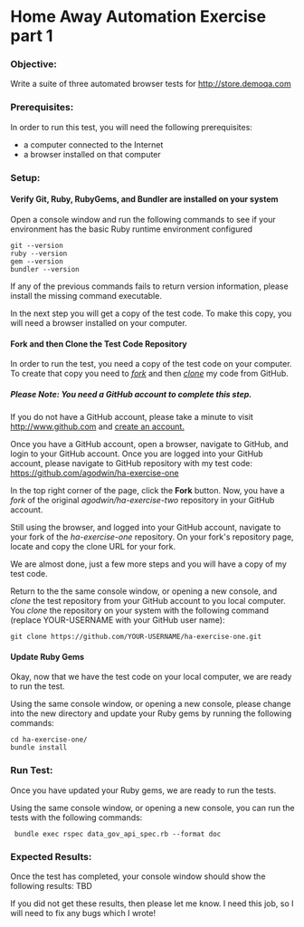 # Home Away Automation Exercise part 1

### Objective:
  Write a suite of three automated browser tests for http://store.demoqa.com

  
### Prerequisites:
  In order to run this test, you will need the following prerequisites:
   * a computer connected to the Internet
   * a browser installed on that computer

### Setup:
#### Verify Git, Ruby, RubyGems, and Bundler are installed on your system
  Open a console window and run the following commands to see if your
  environment has the basic Ruby runtime environment configured

    git --version
    ruby --version
    gem --version
    bundler --version
   
  If any of the previous commands fails to return version information, please
  install the missing command executable.
 
  In the next step you will get a copy of the test code. To make this copy,
  you will need a browser installed on your computer.
 
#### Fork and then Clone the Test Code Repository
  In order to run the test, you need a copy of the test code on your computer.
  To create that copy you need to <a href="https://help.github.com/articles/fork-a-repo/" target=_break><i>fork</i></a> and then <a href="https://help.github.com/articles/cloning-a-repository/" target=_break><i>clone</i></a> my code
  from GitHub.
 
##### <i>Please Note: You need a GitHub account to complete this step.</i>
  If you do not have a GitHub account, please take a minute to visit
  http://www.github.com and <a href="https://help.github.com/articles/signing-up-for-a-new-github-account/" target=_break>create an account.</a>

  Once you have a GitHub account, open a browser, navigate to GitHub, and
  login to your GitHub account. Once you are logged into your GitHub account,
  please navigate to GitHub repository with my test code: https://github.com/agodwin/ha-exercise-one
     
  In the top right corner of the page, click the <b>Fork</b> button. Now, you
  have a <i>fork</i> of the original <i>agodwin/ha-exercise-two</i> repository
  in your GitHub account.
 
  Still using the browser, and logged into your GitHub account, navigate to
  your fork of the <i>ha-exercise-one</i> repository. On your fork's
  repository page, locate and copy the clone URL for your fork.

  We are almost done, just a few more steps and you will have a copy
  of my test code.
 
  Return to the the same console window, or opening a new console, and
  <i>clone</i> the test repository from your GitHub account to you local
  computer. You <i>clone</i> the repository on your system with the
  following command (replace YOUR-USERNAME with your GitHub user name):
 
    git clone https://github.com/YOUR-USERNAME/ha-exercise-one.git
   
#### Update Ruby Gems
  Okay, now that we have the test code on your local computer, we are ready
  to run the test.
 
  Using the same console window, or opening a new console, please change
  into the new directory and update your Ruby gems by running the following
  commands:
 
    cd ha-exercise-one/
    bundle install

   
### Run Test: 
  Once you have updated your Ruby gems, we are ready to run the tests.
 
  Using the same console window, or opening a new console, you can run
  the tests with the following commands:

     bundle exec rspec data_gov_api_spec.rb --format doc

    
### Expected Results: 
  Once the test has completed, your console window should show the following
  results: 
  TBD
 
  If you did not get these results, then please let me know. I need this
  job, so I will need to fix any bugs which I wrote! 


